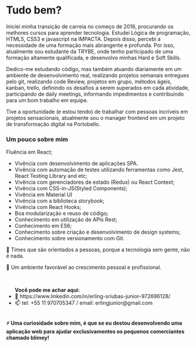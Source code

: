<h1>Tudo bem?</h1>

<p>Iniciei minha transição de carreia no começo de 2016, procurando os melhores cursos para aprender tecnologia. Estudei Lógica de programação, HTML5, CSS3 e javascript na IMPACTA. Depois disso, percebi a necessidade de uma formação mais abrangente e profunda. Por isso, atualmente sou estudante da TRYBE, onde tenho participado de uma formação altamente qualificada, e desenvolvo minhas Hard e Soft Skills.

Dedico-me estudando código, mas também atuando diariamente em um ambiente de desenvolvimento real, realizando projetos semanais entregues pelo git, realizando code Review, projetos em grupo, métodos ágeis, kanban, trello, definindo os desafios a serem superados em cada atividade, participando de daily meetings, informando impedimentos e contribuindo para um bom trabalho em equipe.

Tive a oportunidade (e estou tendo) de trabalhar com pessoas incríveis em projetos sensacionais, atualmente sou o manager frontend em um projeto de transformação digital na Portobello.

<h3>Um pouco sobre mim</h3>

Fluência em React;

<ul>
  <li>Vivência com desenvolvimento de aplicações SPA.</li>
<li>Vivência com automação de testes utilizando ferramentas como Jest, React Testing Library and etc;</li>
<li>Vivência com gerenciadores de estado (Redux) ou React Context;</li>
<li>Vivência com CSS-in-JS(Styled Components);</li>
<li> Vivência em Material UI </li>
<li>Vivência com a biblioteca storybook;</li>
<li>Vivência com React Hooks;</li>
<li>Boa modularização e reuso de código;</li>
<li>Conhecimento em utilização de APIs Rest;</li>
<li>Conhecimento em ES6;</li>
<li>Conhecimento sobre criação e desenvolvimento de design systems;</li>
<li>Conhecimento sobre versionamento com Git.</li>
</ul>


<p>👯 Times que são orientados a pessoas, porque a tecnologia sem gente, não é nada.</p>
<p>🤔 Um ambiente favorável ao crescimento pessoal e profissional.</p></br>
<ul> 
  <strong>Você pode me achar aqui:</strong>
  <li>💬 https://www.linkedin.com/in/erling-sriubas-junior-972696128/</li>
  <li>📫 tel: +55 11 970705347 / email: erlingjunior@gmail.com</li>
  </ul></br>
<strong>⚡ Uma curiosidade sobre mim, é que se eu destou desenvolvendo uma aplicação web para ajudar exclusivamentes os pequenos comerciantes
chamado blimey!</strong>

